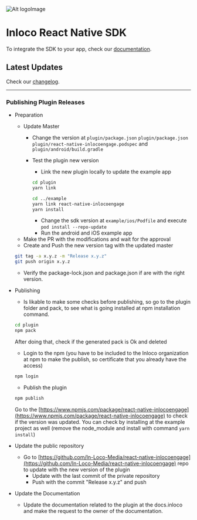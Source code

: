 ![Alt logoImage][logo]

Inloco React Native SDK
===
To integrate the SDK to your app, check our [documentation].

## Latest Updates

Check our [changelog].

[logo]:  https://mobile-api.s3.amazonaws.com/Extras/inloco-logo-medium.png
[documentation]: https://docs.inloco.ai/first-steps/integrating-sdk/react
[changelog]: https://docs.inloco.ai/updates/changelog/react-native

---

### Publishing Plugin Releases


- Preparation
    - Update Master
        - Change the version at `plugin/package.json` `plugin/package.json` `plugin/react-native-inlocoengage.podspec` and `plugin/android/build.gradle`
        - Test the plugin new version
            - Link the new plugin locally to update the example app

            ```bash
            cd plugin 
            yarn link

            cd ../example
            yarn link react-native-inlocoengage
            yarn install
            ```
            - Change the sdk version at `example/ios/Podfile` and execute `pod install --repo-update`
            - Run the android and iOS example app
    - Make the PR with the modifications and wait for the approval
    - Create and Push the new version tag with the updated master

    ```bash
    git tag -a x.y.z -m "Release x.y.z"
    git push origin x.y.z
    ```

    - Verify the package-lock.json and package.json if are with the right version.
- Publishing
    - Is likable to make some checks before publishing, so go to the plugin folder and pack, to see what is going installed at npm installation command.

    ```bash
    cd plugin
    npm pack
    ```

    After doing that, check if the generated pack is Ok and deleted

    - Login to the npm (you have to be included to the Inloco organization at npm to make the publish, so certificate that you already have the access)

    ```bash
    npm login
    ```

    - Publish the plugin

    ```bash
    npm publish
    ```

    Go to the [https://www.npmjs.com/package/react-native-inlocoengage](https://www.npmjs.com/package/react-native-inlocoengage) to check if the version was updated. You can check by installing at the example project as well (remove the node_module and install with command `yarn install`)

- Update the public repository
    - Go to [https://github.com/In-Loco-Media/react-native-inlocoengage](https://github.com/In-Loco-Media/react-native-inlocoengage) repo to update with the new version of the plugin
        - Update with the last commit of the private repository
        - Push with the commit "Release x.y.z" and push
- Update the Documentation
    - Update the documentation related to the plugin at the docs.inloco and make the request to the owner of the documentation.

